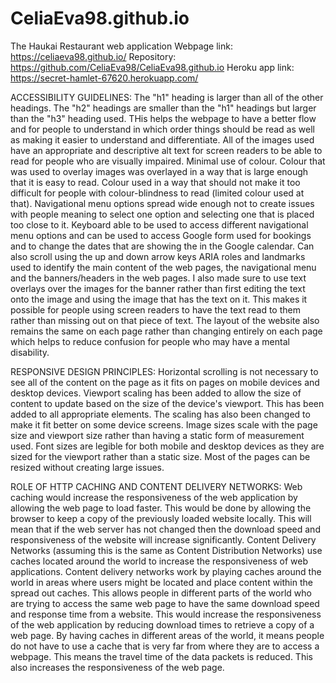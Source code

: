 # CeliaEva98.github.io
The Haukai Restaurant web application
Webpage link: https://celiaeva98.github.io/
Repository: https://github.com/CeliaEva98/CeliaEva98.github.io
Heroku app link: https://secret-hamlet-67620.herokuapp.com/

ACCESSIBILITY GUIDELINES:
The "h1" heading is larger than all of the other headings. The "h2" headings are smaller than the "h1" headings but larger than the "h3" heading used. THis helps the webpage to have a better flow and for people to understand in which order things should be read as well as making it easier  to understand and differentiate. 
All of the images used have an appropriate and descriptive alt text for screen readers to be able to read for people who are visually impaired. 
Minimal use of colour. Colour that was used to overlay images was overlayed in a way that is large enough that it is easy to read.
Colour used in a way that should not make it too difficult for people with colour-blindness to read (limited colour used at that).
Navigational menu options spread wide enough not to create issues with people meaning to select one option and selecting one that is placed too close to it.
Keyboard able to be used to access different navigational menu options and can be used to access Google form used for bookings and to change the dates that are showing the in the Google calendar. Can also scroll using the up and down arrow keys
ARIA roles and landmarks used to identify the main content of the web pages, the navigational menu and the banners/headers in the web pages.
I also made sure to use text overlays over the images for the banner rather than first editing the text onto the image and using the image that has the text on it. This makes it possible for people using screen readers to have the text read to them rather than missing out on that piece of text. 
The layout of the website also remains the same on each page rather than changing entirely on each page which helps to reduce confusion for people who may have a mental disability. 

RESPONSIVE DESIGN PRINCIPLES:
Horizontal scrolling is not necessary to see all of the content on the page as it fits on pages on mobile devices and desktop devices.
Viewport scaling has been added to allow the size of content to update based on the size of the device's viewport. This has been added to all appropriate elements. The scaling has also been changed to make it fit better on some device screens. 
Image sizes scale with the page size and viewport size rather than having a static form of measurement used. 
Font sizes are legible for both mobile and desktop devices as they are sized for the viewport rather than a static size. 
Most of the pages can be resized without creating large issues. 

ROLE OF HTTP CACHING AND CONTENT DELIVERY NETWORKS:
Web caching would increase the responsiveness of the web application by allowing the web page to load faster. This would be done by allowing the browser to keep a copy of the previously loaded website locally. This will mean that if the web server has not changed then the download speed and responsiveness of the website will increase significantly. 
Content Delivery Networks (assuming this is the same as Content Distribution Networks) use caches located around the world to increase the responsiveness of web applications. Content delivery networks work by playing caches around the world in areas where users might be located and place content within the spread out caches. This allows people in different parts of the world who are trying to access the same web page to have the same download speed and response time from a website. This would increase the responsiveness of the web application by reducing download times to retrieve a copy of a web page. By having caches in different areas of the world, it means people do not have to use a cache that is very far from where they are to access a webpage. This means the travel time of the data packets is reduced. This also increases the responsiveness of the web page. 
